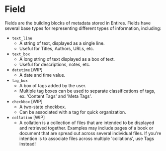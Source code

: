 # Field

Fields are the building blocks of metadata stored in Entires. Fields have several base types for representing different types of information, including:

- `text_line`
  - A string of text, displayed as a single line.
  - Useful for Titles, Authors, URLs, etc.
- `text_box`
  - A long string of text displayed as a box of text.
  - Useful for descriptions, notes, etc.
- `datetime` [WIP]
  - A date and time value.
- `tag_box`
  - A box of tags added by the user.
  - Multiple tag boxes can be used to separate classifications of tags, ex. 'Content Tags' and 'Meta Tags'.
- `checkbox` [WIP]
  - A two-state checkbox.
  - Can be associated with a tag for quick organization.
- `collation` [WIP]
  - A collation is a collection of files that are intended to be displayed and retrieved together. Examples may include pages of a book or document that are spread out across several individual files. If you're intention is to associate files across multiple 'collations', use Tags instead!
